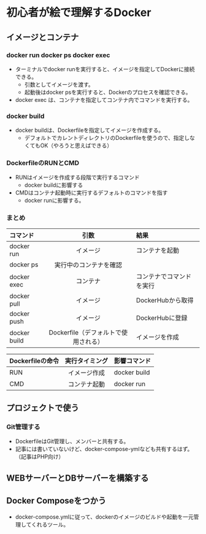 # 初心者が絵で理解するDocker
## イメージとコンテナ
### docker run docker ps docker exec
- ターミナルでdocker runを実行すると、イメージを指定してDockerに接続できる。
  - 引数としてイメージを渡す。
  - 起動後はdocker psを実行すると、Dockerのプロセスを確認できる。
- docker exec は、コンテナを指定してコンテナ内でコマンドを実行する。

### docker build
- docker buildは、Dockerfileを指定してイメージを作成する。
  - デフォルトでカレントディレクトリのDockerfileを使うので、指定しなくてもOK（やろうと思えばできる）

### DockerfileのRUNとCMD
- RUNはイメージを作成する段階で実行するコマンド
  - docker buildに影響する
- CMDはコンテナ起動時に実行するデフォルトのコマンドを指す
  - docker runに影響する。

### まとめ
|コマンド|引数|結果|
|:-------|:-------:|:---------|
|docker run|イメージ|コンテナを起動|
|docker ps|実行中のコンテナを確認|
|docker exec|コンテナ|コンテナでコマンドを実行|
|docker pull|イメージ|DockerHubから取得|
|docker push|イメージ|DockerHubに登録|
|docker build|Dockerfile（デフォルトで使用される）|イメージを作成|

|Dockerfileの命令|実行タイミング|影響コマンド|
|:-------|:-------:|:---------|
|RUN|イメージ作成|docker build|
|CMD|コンテナ起動|docker run|

## プロジェクトで使う
### Git管理する
- DockerfileはGit管理し、メンバーと共有する。
- 記事には書いていないけど、docker-compose-ymlなども共有するはず。（記事はPHP向け）

## WEBサーバーとDBサーバーを構築する

## Docker Composeをつかう
- docker-compose.ymlに従って、dockerのイメージのビルドや起動を一元管理してくれるツール。
